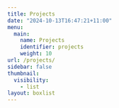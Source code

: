 ```yaml
---
title: Projects
date: "2024-10-13T16:47:21+11:00"
menu:
  main:
    name: Projects
    identifier: projects
    weight: 10
url: /projects/
sidebar: false
thumbnail:
  visibility:
    - list
layout: boxlist
---
```


